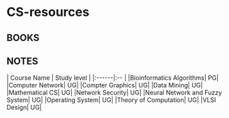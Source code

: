# CS-resources
<h2>BOOKS</h2>
<h2>NOTES</h2>
| Course Name | Study level |
|:------|:-- |
|Bioinformatics Algorithms| PG|
|Computer Network| UG|
|Compter Graphics| UG|
|Data Mining| UG|
|Mathematical CS| UG|
|Network Security| UG|
|Neural Network and Fuzzy System| UG|
|Operating System| UG|
|Theory of Computation| UG|
|VLSI Design| UG|

